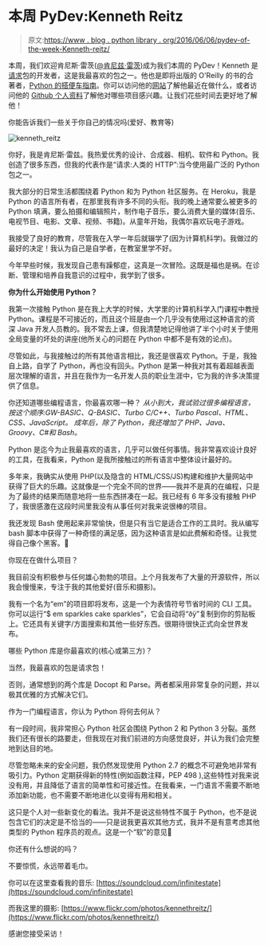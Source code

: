 # 本周 PyDev:Kenneth Reitz

> 原文:[https://www . blog . python library . org/2016/06/06/pydev-of-the-week-Kenneth-reitz/](https://www.blog.pythonlibrary.org/2016/06/06/pydev-of-the-week-kenneth-reitz/)

本周，我们欢迎肯尼斯·雷茨([@肯尼兹·雷茨](https://twitter.com/kennethreitz))成为我们本周的 PyDev！Kenneth 是[请求](http://docs.python-requests.org/en/master/)包的开发者，这是我最喜欢的包之一。他也是即将出版的 O'Reilly 的书的合著者，[Python 的搭便车指南](http://shop.oreilly.com/product/0636920042921.do?code=WKHPYN#tab_04_2)。你可以访问他的[网站](http://www.kennethreitz.org/)了解他最近在做什么，或者访问他的 [Github 个人资料](https://github.com/kennethreitz)了解他对哪些项目感兴趣。让我们花些时间去更好地了解他！

你能告诉我们一些关于你自己的情况吗(爱好、教育等)

![kenneth_reitz](../Images/dd3b8488a259b218b581d94b7543cfc7.png)

你好，我是肯尼斯·雷兹。我热爱优秀的设计、合成器、相机、软件和 Python。我创造了很多东西，但我的代表作是“请求:人类的 HTTP”:当今使用最广泛的 Python 包之一。

我大部分的日常生活都围绕着 Python 和为 Python 社区服务。在 Heroku，我是 Python 的语言所有者，在那里我有许多不同的头衔。我的晚上通常要么被更多的 Python 填满，要么拍摄和编辑照片，制作电子音乐，要么消费大量的媒体(音乐、电视节目、电影、文章、视频、书籍)。从童年开始，我偶尔喜欢玩电子游戏。

我接受了良好的教育，尽管我在入学一年后就辍学了(因为计算机科学)。我做过的最好的决定！我认为自己是自学者，在教室里学不好。

今年早些时候，我发现自己患有躁郁症，这真是一次冒险。这既是福也是祸。在诊断、管理和培养自我意识的过程中，我学到了很多。

**你为什么开始使用 Python？**

我第一次接触 Python 是在我上大学的时候，大学里的计算机科学入门课程中教授 Python。课程是不可接近的，而且这个班是由一个几乎没有使用过这种语言的资深 Java 开发人员教的。我不常去上课，但我清楚地记得他讲了半个小时关于使用全局变量的坏处的讲座(他所关心的问题在 Python 中都不是有效的论点)。

尽管如此，与我接触过的所有其他语言相比，我还是很喜欢 Python。于是，我独自上路，自学了 Python，再也没有回头。Python 是第一种我对其有着超越表面层次理解的语言，并且在我作为一名开发人员的职业生涯中，它为我的许多决策提供了信息。

你还知道哪些编程语言，你最喜欢哪一种？
 *从小到大，我试验过很多编程语言，按这个顺序:GW-BASIC、Q-BASIC、Turbo C/C++、Turbo Pascal、HTML、CSS、JavaScript。
成年后，除了 Python，我还增加了 PHP、Java、Groovy、C#和 Bash。*

Python 是迄今为止我最喜欢的语言，几乎可以做任何事情。我非常喜欢设计良好的工具，在我看来，Python 是我所接触过的所有语言中整体设计最好的。

多年来，我确实从使用 PHP(以及隐含的 HTML/CSS/JS)构建和维护大量网站中获得了巨大的乐趣。这就像是一个完全不同的世界——我并不是真的在编程，只是为了最终的结果而随意地将一些东西拼凑在一起。我已经有 6 年多没有接触 PHP 了，我很感激在这段时间里我没有从事任何对我来说很棒的项目。

我还发现 Bash 使用起来非常愉快，但是只有当它是适合工作的工具时。我从编写 bash 脚本中获得了一种奇怪的满足感，因为这种语言是如此费解和奇怪。让我觉得自己像个黑客。🙂

你现在在做什么项目？

我目前没有积极参与任何雄心勃勃的项目。上个月我发布了大量的开源软件，所以我会慢慢来，专注于我的其他爱好(音乐和摄影)。

我有一个名为“em”的项目即将发布，这是一个为表情符号节省时间的 CLI 工具。你可以运行“$ em sparkles cake sparkles”，它会自动将“ðÿ”复制到你的剪贴板上。它还具有关键字/方面搜索和其他一些好东西。很期待很快正式向全世界发布。

哪些 Python 库是你最喜欢的(核心或第三方)？

当然，我最喜欢的包是请求包！

否则，通常想到的两个库是 Docopt 和 Parse。两者都采用非常复杂的问题，并以极其优雅的方式解决它们。

作为一门编程语言，你认为 Python 将何去何从？

有一段时间，我非常担心 Python 社区会围绕 Python 2 和 Python 3 分裂。虽然我们还有很长的路要走，但我现在对我们前进的方向感觉良好，并认为我们会完整地到达目的地。

尽管忽略未来的安全问题，我仍然发现使用 Python 2.7 的概念不可避免地非常有吸引力。Python 定期获得新的特性(例如函数注释，PEP 498 ),这些特性对我来说没有用，并且降低了语言的简单性和可接近性。在我看来，一门语言不需要不断地添加新功能，也不需要不断地进化以变得有用和相关。

这只是个人对一些新变化的看法。我并不是说这些特性不属于 Python，也不是说包含它们的决定是不恰当的——只是说我更喜欢其他方式，我并不是有意考虑其他类型的 Python 程序员的观点。这是一个“软”的意见🙂

你还有什么想说的吗？

不要惊慌，永远带着毛巾。

你可以在这里查看我的音乐:
[https://soundcloud.com/infinitestate](https://soundcloud.com/infinitestate)

而我这里的摄影:
[https://www.flickr.com/photos/kennethreitz/](https://www.flickr.com/photos/kennethreitz/)

感谢您接受采访！